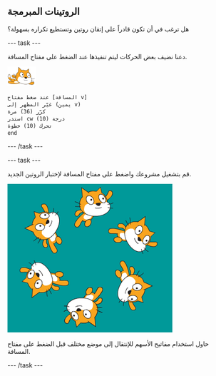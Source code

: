 ## الروتينات المبرمجة

هل ترغب في أن تكون قادراً على إتقان روتين وتستطيع تكراره بسهولة؟

--- task ---

دعنا نضيف بعض الحركات ليتم تنفيذها عند الضغط على مفتاح المسافة.

![الكائن السباح](images/swimmer-sprite.png)

```blocks3
عند ضغط مفتاح [المسافة v]
غيّر المظهر إلى (يمين v)
كرّر (36) مرة
استدر cw (10) درجة
تحرك (10) خطوة
end
```

--- /task ---

--- task ---

قم بتشغيل مشروعك واضغط على مفتاح المسافة لإختبار الروتين الجديد.

![كائنات تسبح هنا وهناك](images/swim-routine.png)

حاول استخدام مفاتيح الأسهم للإنتقال إلى موضع مختلف قبل الضغط على مفتاح المسافة.

--- /task ---




